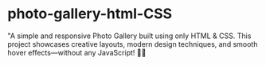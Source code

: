 # photo-gallery-html-CSS
"A simple and responsive Photo Gallery built using only HTML &amp; CSS. This project showcases creative layouts, modern design techniques, and smooth hover effects—without any JavaScript! 🚀✨
